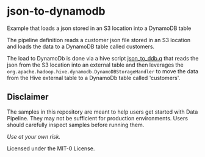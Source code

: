 # json-to-dynamodb  
Example that loads a json stored in an S3 location into a DynamoDB table

The pipeline definition reads a customer json file stored in an S3 location and loads the data to a DynamoDB table called customers.

The load to DynamoDb is done via a hive script [json_to_ddb.q](json_to_ddb.q)  that reads the json from the S3 location into an external table and then leverages the `org.apache.hadoop.hive.dynamodb.DynamoDBStorageHandler` to move the data from the Hive external table to a DynamoDb table called 'customers'.



## Disclaimer

The samples in this repository are meant to help users get started with Data Pipeline. They may not
be sufficient for production environments. Users should carefully inspect samples before running
them.

*Use at your own risk.*

Licensed under the MIT-0 License.
